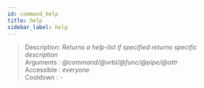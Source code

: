 ```yaml
---
id: command_help
title: help
sidebar_label: help
---
```


> Description: _Returns a help-list if specified returns specific description_<br />
> Arguments  : _@command/@vrbl/@func/@pipe/@attr_<br />
> Accessible : _everyone_<br />
> Cooldown   : _-_<br />